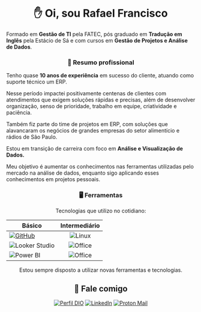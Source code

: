 
<h1 align="center">✋ Oi, sou Rafael Francisco</h1>

Formado em <strong>Gestão de TI</strong> pela FATEC, pós graduado em <strong>Tradução em Inglês</strong> pela Estácio de Sá e com cursos em <strong>Gestão de Projetos e Análise de Dados</strong>.


<h3 align ="center"> 💼 Resumo profissional</h3>

Tenho quase <strong>10 anos de experiência</strong> em sucesso do cliente, atuando como suporte técnico um ERP. 

Nesse período impactei positivamente centenas de clientes com atendimentos que exigem soluções rápidas e precisas, além de desenvolver organização, senso de prioridade, trabalho em equipe, criatividade e paciência. 

Também fiz  parte do time de projetos em ERP, com soluções que alavancaram os negócios de grandes empresas do setor alimentício e rádios de São Paulo. 

Estou em transição de carreira com foco em <strong>Análise e Visualização de Dados.</strong> 

Meu objetivo é aumentar os conhecimentos nas ferramentas utilizadas pelo mercado na análise de dados, enquanto sigo aplicando esses conhecimentos em projetos pessoais.

<h3 align ="center"> 🖥️ Ferramentas</h3>

<div style align="center">
Tecnologias que utilizo no cotidiano:
<p>

| Básico        | Intermediário  
| ------------- |:-------------:|
| [![GitHub](https://img.shields.io/badge/GitHub-100000?style=for-the-badge&logo=github&logoColor=white)](https://github.com/rafael-francisco1)      | ![Linux](https://img.shields.io/badge/Linux-%20--000?style=for-the-badge&logo=linux&labelColor=white&color=orange) |
| ![Looker Studio](https://img.shields.io/badge/Looker-white?style=for-the-badge&logo=looker)      | ![Office](https://img.shields.io/badge/MS-Word-blue?style=for-the-badge)      |
| ![Power BI](https://img.shields.io/badge/Power%20BI-yellow?style=for-the-badge) | ![Office](https://img.shields.io/badge/MS-Excel-green?style=for-the-badge)      |
</p>

Estou sempre disposto a utilizar novas ferramentas e tecnologias.

<h2 align="center">📨 Fale comigo</h2>

[![Perfil DIO](https://img.shields.io/badge/-Perfil%20na%20DIO-30A3DC?style=for-the-badge)](https://www.dio.me/users/dio_stoke784)
[![LinkedIn](https://img.shields.io/badge/LinkedIn-0077B5?style=for-the-badge&logo=linkedin&logoColor=white)](https://www.linkedin.com/in/rafael-francisco-business)
[![Proton Mail](https://img.shields.io/badge/Proton-%236D4AFF?style=for-the-badge&logo=Proton%20Mail&logoColor=white)](mailto:r.oliveira2@protonmail.com)</div>
